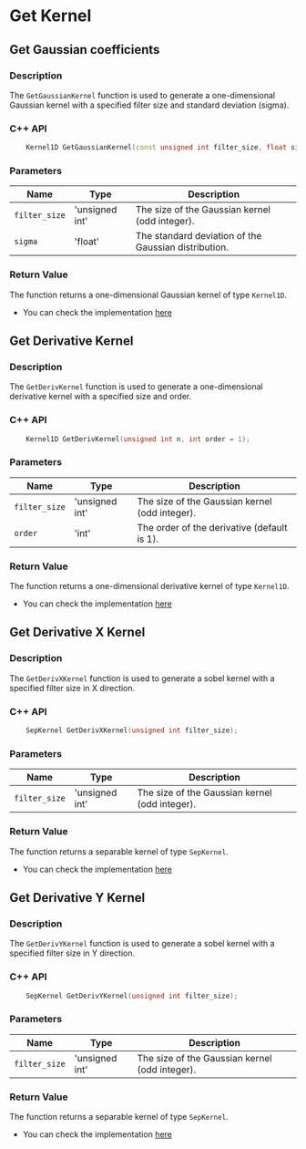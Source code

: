 # Get Kernel


## Get Gaussian coefficients

### Description
The `GetGaussianKernel` function is used to generate a one-dimensional Gaussian kernel with
a specified filter size and standard deviation (sigma).

### C++ API
```c++
	Kernel1D GetGaussianKernel(const unsigned int filter_size, float sigma);
```
### Parameters

| Name          | Type           | Description                                        |
| ------------- | ---------------|--------------------------------------------------- |
| `filter_size` | 'unsigned int' |The size of the Gaussian kernel (odd integer).      |
| `sigma`       | 'float'        |The standard deviation of the Gaussian distribution.|

### Return Value
The function returns a one-dimensional Gaussian kernel of type `Kernel1D`.

* You can check the implementation [here](../../../../source/Gaussian/Gaussian.cpp)

## Get Derivative Kernel

### Description
The `GetDerivKernel` function is used to generate a one-dimensional derivative 
kernel with a specified size and order.

### C++ API
```c++
	Kernel1D GetDerivKernel(unsigned int n, int order = 1);
```
### Parameters

| Name          | Type           | Description                                    |
| ------------- | ---------------|----------------------------------------------- |
| `filter_size` | 'unsigned int' | The size of the Gaussian kernel (odd integer). |
| `order`       | 'int'          | The order of the derivative (default is 1).    |

### Return Value
The function returns a one-dimensional derivative kernel of type `Kernel1D`.

* You can check the implementation [here](../../../../source/Sobel.cpp)

## Get Derivative X Kernel

### Description
The `GetDerivXKernel` function is used to generate a sobel kernel with
a specified filter size in X direction.

### C++ API
```c++
	SepKernel GetDerivXKernel(unsigned int filter_size);
```
### Parameters

| Name          | Type           | Description                                        |
| ------------- | ---------------|--------------------------------------------------- |
| `filter_size` | 'unsigned int' |The size of the Gaussian kernel (odd integer).      |

### Return Value
The function returns a separable kernel of type `SepKernel`.

* You can check the implementation [here](../../../../source/Sobel.cpp)

## Get Derivative Y Kernel

### Description
The `GetDerivYKernel` function is used to generate a sobel kernel with
a specified filter size in Y direction.

### C++ API
```c++
	SepKernel GetDerivYKernel(unsigned int filter_size);
```
### Parameters

| Name          | Type           | Description                                        |
| ------------- | ---------------|--------------------------------------------------- |
| `filter_size` | 'unsigned int' |The size of the Gaussian kernel (odd integer).      |

### Return Value
The function returns a separable kernel of type `SepKernel`.

* You can check the implementation [here](../../../../source/Sobel.cpp)
